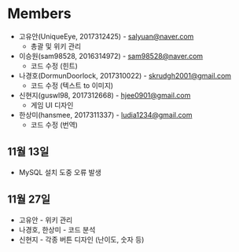 # Members
* 고유안(UniqueEye, 2017312425) - salyuan@naver.com
  - 총괄 및 위키 관리
* 이승원(sam98528, 2016314972) - sam98528@naver.com
  - 코드 수정 (힌트)
* 나경호(DormunDoorlock, 2017310022) - skrudgh2001@gmail.com
  - 코드 수정 (텍스트 to 이미지)
* 신현지(guswl98, 2017312668) - hjee0901@gmail.com
  - 게임 UI 디자인
* 한상미(hansmee, 2017311337) - ludia1234@gmail.com
  - 코드 수정 (번역)

## 11월 13일
* MySQL 설치 도중 오류 발생

## 11월 27일
* 고유안 - 위키 관리
* 나경호, 한상미 - 코드 분석
* 신현지 - 각종 버튼 디자인 (난이도, 숫자 등)
